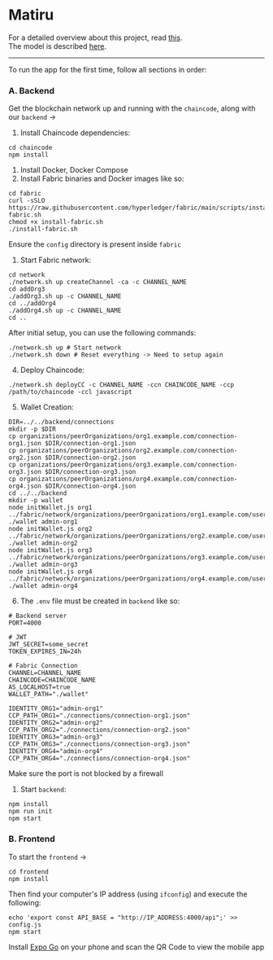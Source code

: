 # Matiru

For a detailed overview about this project, read [this](./docs/SOLUTION.md).  
The model is described [here](./docs/MODEL.md).

---

To run the app for the first time, follow all sections in order:

### A. Backend

Get the blockchain network up and running with the `chaincode`, along with our `backend` ->

1. Install Chaincode dependencies:

```
cd chaincode
npm install
```

1. Install Docker, Docker Compose
2. Install Fabric binaries and Docker images like so:

```
cd fabric
curl -sSLO https://raw.githubusercontent.com/hyperledger/fabric/main/scripts/install-fabric.sh
chmod +x install-fabric.sh
./install-fabric.sh
```

Ensure the `config` directory is present inside `fabric`

1. Start Fabric network:

```
cd network
./network.sh up createChannel -ca -c CHANNEL_NAME
cd addOrg3
./addOrg3.sh up -c CHANNEL_NAME
cd ../addOrg4
./addOrg4.sh up -c CHANNEL_NAME
cd ..
```

After initial setup, you can use the following commands:

```
./network.sh up # Start network
./network.sh down # Reset everything -> Need to setup again
```

4. Deploy Chaincode:

```
./network.sh deployCC -c CHANNEL_NAME -ccn CHAINCODE_NAME -ccp /path/to/chaincode -ccl javascript
```

5. Wallet Creation:

```
DIR=../../backend/connections
mkdir -p $DIR
cp organizations/peerOrganizations/org1.example.com/connection-org1.json $DIR/connection-org1.json
cp organizations/peerOrganizations/org2.example.com/connection-org2.json $DIR/connection-org2.json
cp organizations/peerOrganizations/org3.example.com/connection-org3.json $DIR/connection-org3.json
cp organizations/peerOrganizations/org4.example.com/connection-org4.json $DIR/connection-org4.json
cd ../../backend
mkdir -p wallet
node initWallet.js org1 ../fabric/network/organizations/peerOrganizations/org1.example.com/users/Admin@org1.example.com/msp ./wallet admin-org1
node initWallet.js org2 ../fabric/network/organizations/peerOrganizations/org2.example.com/users/Admin@org2.example.com/msp ./wallet admin-org2
node initWallet.js org3 ../fabric/network/organizations/peerOrganizations/org3.example.com/users/Admin@org3.example.com/msp ./wallet admin-org3
node initWallet.js org4 ../fabric/network/organizations/peerOrganizations/org4.example.com/users/Admin@org4.example.com/msp ./wallet admin-org4
```

6. The `.env` file must be created in `backend` like so:

```
# Backend server
PORT=4000

# JWT
JWT_SECRET=some_secret
TOKEN_EXPIRES_IN=24h

# Fabric Connection
CHANNEL=CHANNEL_NAME
CHAINCODE=CHAINCODE_NAME
AS_LOCALHOST=true
WALLET_PATH="./wallet"

IDENTITY_ORG1="admin-org1"
CCP_PATH_ORG1="./connections/connection-org1.json"
IDENTITY_ORG2="admin-org2"
CCP_PATH_ORG2="./connections/connection-org2.json"
IDENTITY_ORG3="admin-org3"
CCP_PATH_ORG3="./connections/connection-org3.json"
IDENTITY_ORG4="admin-org4"
CCP_PATH_ORG4="./connections/connection-org4.json"
```

Make sure the port is not blocked by a firewall

1. Start `backend`:

```
npm install
npm run init
npm start
```

### B. Frontend

To start the `frontend` ->

```
cd frontend
npm install
```

Then find your computer's IP address (using `ifconfig`) and execute the following:

```
echo 'export const API_BASE = "http://IP_ADDRESS:4000/api";' >> config.js
npm start
```

Install [Expo Go](https://expo.dev/go) on your phone and scan the QR Code to view the mobile app
